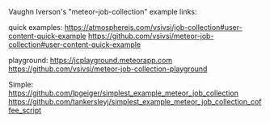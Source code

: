 Vaughn Iverson's "meteor-job-collection" example links:

quick examples:
https://atmospherejs.com/vsivsi/job-collection#user-content-quick-example
https://github.com/vsivsi/meteor-job-collection#user-content-quick-example

playground:
https://jcplayground.meteorapp.com
https://github.com/vsivsi/meteor-job-collection-playground

Simple:
https://github.com/lpgeiger/simplest_example_meteor_job_collection
https://github.com/tankersleyj/simplest_example_meteor_job_collection_coffee_script
